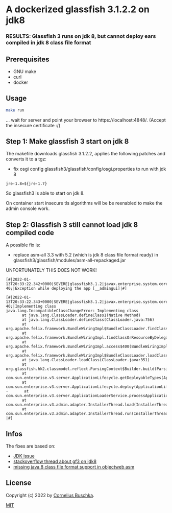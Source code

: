 # A dockerized glassfish 3.1.2.2 on jdk8

### RESULTS: Glassfish 3 runs on jdk 8, but cannot deploy ears compiled in jdk 8 class file format

## Prerequisites

* GNU make
* curl
* docker

## Usage

```bash
make run
```

... wait for server and point your browser to https://localhost:4848/. (Accept the insecure certificate :/)

## Step 1: Make glassfish 3 start on jdk 8

The makefile downloads glassfish 3.1.2.2, applies the following patches and converts it to a tgz:

* fix osgi config glassfish3/glassfish/config/osgi.properties to run with jdk 8

```
jre-1.8=${jre-1.7}
```

So glassfish3 is able to start on jdk 8.

On container start insecure tls algorithms will be be reenabled to make the admin console work.

## Step 2: Glassfish 3 still cannot load jdk 8 compiled code

A possible fix is:

* replace asm-all 3.3 with 5.2 (which is jdk 8 class file format ready) in glassfish3/glassfish/modules/asm-all-repackaged.jar

UNFORTUNATELY THIS DOES NOT WORK!

```
[#|2022-01-13T20:33:22.342+0000|SEVERE|glassfish3.1.2|javax.enterprise.system.core.com.sun.enterprise.v3.server|_ThreadID=82;_ThreadName=Thread-40;|Exception while deploying the app [__admingui]|#]

[#|2022-01-13T20:33:22.343+0000|SEVERE|glassfish3.1.2|javax.enterprise.system.core.com.sun.enterprise.v3.server|_ThreadID=82;_ThreadName=Thread-40;|Implementing class
java.lang.IncompatibleClassChangeError: Implementing class
       at java.lang.ClassLoader.defineClass1(Native Method)
       at java.lang.ClassLoader.defineClass(ClassLoader.java:756)
       at org.apache.felix.framework.BundleWiringImpl$BundleClassLoader.findClass(BundleWiringImpl.java:2128)
       at org.apache.felix.framework.BundleWiringImpl.findClassOrResourceByDelegation(BundleWiringImpl.java:1432)
       at org.apache.felix.framework.BundleWiringImpl.access$400(BundleWiringImpl.java:72)
       at org.apache.felix.framework.BundleWiringImpl$BundleClassLoader.loadClass(BundleWiringImpl.java:1843)
       at java.lang.ClassLoader.loadClass(ClassLoader.java:351)
       at org.glassfish.hk2.classmodel.reflect.ParsingContext$Builder.build(ParsingContext.java:161)
       at com.sun.enterprise.v3.server.ApplicationLifecycle.getDeployableTypes(ApplicationLifecycle.java:505)
       at com.sun.enterprise.v3.server.ApplicationLifecycle.deploy(ApplicationLifecycle.java:351)
-       at com.sun.enterprise.v3.server.ApplicationLoaderService.processApplication(ApplicationLoaderService.java:375)
       at com.sun.enterprise.v3.admin.adapter.InstallerThread.load(InstallerThread.java:210)
       at com.sun.enterprise.v3.admin.adapter.InstallerThread.run(InstallerThread.java:108)
|#]
```

## Infos
The fixes are based on:

* [JDK issue](https://bugs.openjdk.java.net/browse/JDK-8020071)
* [stackoverflow thread about gf3 on jdk8](https://stackoverflow.com/questions/22462936/will-it-be-possible-to-use-java-8-on-glassfish-3)
* [missing java 8 class file format support in objectweb asm](https://itqna.net/questions/12911/error-making-application-deploy-glassfish-orgobjectwebasmcla)

## License
Copyright (c) 2022 by [Cornelius Buschka](https://github.com/cbuschka).

[MIT](./license.txt)

